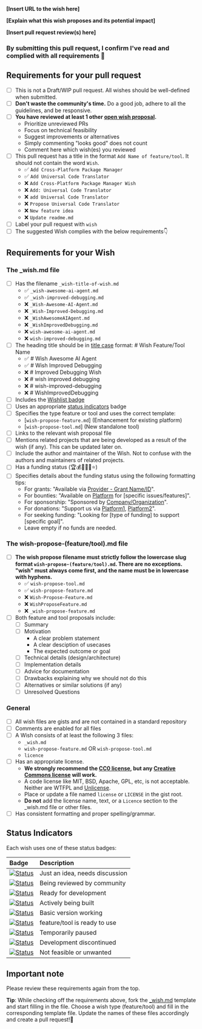 <!-- Congratulations on submitting a Wish! 🎉 -->

<!-- Please fill in the below placeholders -->

**[Insert URL to the wish here]**

**[Explain what this wish proposes and its potential impact]**

**[Insert pull request review(s) here]**

### By submitting this pull request, I confirm I've read and complied with all requirements 🖖

## Requirements for your pull request

- [ ] This is not a Draft/WIP pull request. All wishes should be well-defined when submitted.
- [ ] **Don't waste the community's time.** Do a good job, adhere to all the guidelines, and be responsive.
- [ ] **You have reviewed at least 1 other [open wish proposal](https://github.com/unameit10000000/wishlist/pulls?q=is%3Apr+is%3Aopen).**
	- Prioritize unreviewed PRs
    - Focus on technical feasibility
    - Suggest improvements or alternatives
    - Simply commenting "looks good" does not count
    - Comment here which wish(es) you reviewed
- [ ] This pull request has a title in the format `Add Name of feature/tool`. It should not contain the word `Wish`.
    - ✅ `Add Cross-Platform Package Manager`
    - ✅ `Add Universal Code Translator`
    - ❌ `Add Cross-Platform Package Manager Wish`
    - ❌ `Add: Universal Code Translator`
    - ❌ `add Universal Code Translator`
    - ❌ `Propose Universal Code Translator`
    - ❌ `New feature idea`
    - ❌ `Update readme.md`
- [ ] Label your pull request with `wish`
- [ ] The suggested Wish complies with the below requirements👇

## Requirements for your Wish

### The _wish.md file

- [ ] Has the filename `_wish-title-of-wish.md`
    - ✅ `_wish-awesome-ai-agent.md`
    - ✅ `_wish-improved-debugging.md`
    - ❌ `_Wish-Awesome-AI-Agent.md`
    - ❌ `_Wish-Improved-Debugging.md`
    - ❌ `_WishAwesomeAIAgent.md`
    - ❌ `_WishImprovedDebugging.md`
    - ❌ `wish-awesome-ai-agent.md`
    - ❌ `wish-improved-debugging.md`
- [ ] The heading title should be in [title case](https://capitalizemytitle.com/) format: # Wish Feature/Tool Name
    - ✅ # Wish Awesome AI Agent
    - ✅ # Wish Improved Debugging
    - ❌ # Improved Debugging Wish
    - ❌ # wish improved debugging
    - ❌ # wish-improved-debugging
    - ❌ # WishImprovedDebugging
- [ ] Includes the [Wishlist badge](https://github.com/unameit10000000/wishlist/blob/main/wishlist.md#wishlist-badge)
- [ ] Uses an appropriate [status indicators](#status-indicators) badge
- [ ] Specifies the type feature or tool and uses the correct template:
    - [`wish-propose-feature.md`] (Enhancement for existing platform)
    - [`wish-propose-tool.md`] (New standalone tool)
- [ ] Links to the relevant wish proposal file
- [ ] Mentions related projects that are being developed as a result of the wish (if any). This can be updated later on.
- [ ] Include the author and maintainer of the Wish. Not to confuse with the authors and maintainers of related projects.
- [ ] Has a funding status (🏆💰💎🎁🌱⭐)
- [ ] Specifies details about the funding status using the following formatting tips:
    - For grants: "Available via [Provider - Grant Name/ID](link)". 
    - For bounties: "Available on [Platform](link) for [specific issues/features]". 
    - For sponsorship: "Sponsored by [Company/Organization](link)". 
    - For donations: "Support us via [Platform1](link), [Platform2](link)". 
    - For seeking funding: "Looking for [type of funding] to support [specific goal]". 
    - Leave empty if no funds are needed.

### The wish-propose-(feature/tool).md file

- [ ] **The wish propose filename must strictly follow the lowercase slug format `wish-propose-(feature/tool).md`. There are no exceptions. "wish" must always come first, and the name must be in lowercase with hyphens.**
    - ✅ `wish-propose-tool.md`
    - ✅ `wish-propose-feature.md`
    - ❌ `Wish-Propose-Feature.md`
    - ❌ `WishProposeFeature.md`
    - ❌ `_wish-propose-feature.md`
- [ ] Both feature and tool proposals include:
    - [ ] Summary
    - [ ] Motivation
        - A clear problem statement
        - A clear desciption of usecases
        - The expected outcome or goal
    - [ ] Technical details (design/architecture)
    - [ ] Implementation details
    - [ ] Advice for documentation
    - [ ] Drawbacks explaining why we should not do this
    - [ ] Alternatives or similar solutions (if any)
    - [ ] Unresolved Questions

### General

- [ ] All wish files are gists and are not contained in a standard repository
- [ ] Comments are enabled for all files
- [ ] A Wish consists of at least the following 3 files:
    - `_wish.md`
    - `wish-propose-feature.md` OR `wish-propose-tool.md`
    - `licence`
- [ ] Has an appropriate license.
	- **We strongly recommend the [CC0 license](https://creativecommons.org/publicdomain/zero/1.0/), but any [Creative Commons license](https://creativecommons.org/choose/) will work.**
	- A code license like MIT, BSD, Apache, GPL, etc, is not acceptable. Neither are WTFPL and [Unlicense](https://unlicense.org).
	- Place or update a file named `license` or `LICENSE` in the gist root.
	- **Do not** add the license name, text, or a `Licence` section to the _wish.md file or other files.
- [ ] Has consistent formatting and proper spelling/grammar.
     
## Status Indicators

Each wish uses one of these status badges:

| Badge | Description |
|:------|:------------|
| [![Status](https://img.shields.io/badge/Status-Concept-lightgrey)](https://github.com/project-user/project-name) | Just an idea, needs discussion |
| [![Status](https://img.shields.io/badge/Status-Discussion-white)](https://github.com/project-user/project-name) | Being reviewed by community |
| [![Status](https://img.shields.io/badge/Status-Accepted-lightblue)](https://github.com/project-user/project-name) | Ready for development |
| [![Status](https://img.shields.io/badge/Status-Development-blue)](https://github.com/project-user/project-name) | Actively being built |
| [![Status](https://img.shields.io/badge/Status-Partial-teal)](https://github.com/project-user/project-name) | Basic version working |
| [![Status](https://img.shields.io/badge/Status-Implemented-green)](https://github.com/project-user/project-name) | feature/tool is ready to use |
| [![Status](https://img.shields.io/badge/Status-On%20Hold-yellow)](https://github.com/project-user/project-name) | Temporarily paused |
| [![Status](https://img.shields.io/badge/Status-Stopped-red)](https://github.com/project-user/project-name) | Development discontinued |
| [![Status](https://img.shields.io/badge/Status-Rejected-orange)](https://github.com/project-user/project-name) | Not feasible or unwanted |

## Important note

Please review these requirements again from the top.

**Tip**: While checking off the requirements above, fork the [_wish.md](https://gist.github.com/unameit10000000/a660a242dcbef241f7b04e507d7c8431) template and start filling in the file. Choose a wish type (feature/tool) and fill in the corresponding template file. Update the names of these files accordingly and create a pull request!🚀

